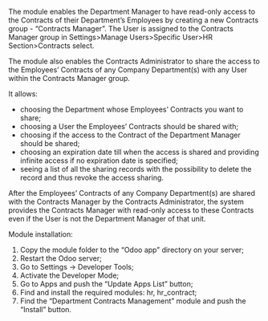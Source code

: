 The module enables the Department Manager to have read-only access to the Contracts of their Department’s Employees by creating a new Contracts group - “Contracts Manager”. The User is assigned to the Contracts Manager group in Settings>Manage Users>Specific User>HR Section>Contracts select.

The module also enables the Contracts Administrator to share the access to the Employees’ Contracts of any Company Department(s) with any User within the Contracts Manager group. 

It allows:

- choosing the Department whose Employees’ Contracts you want to share;
- choosing a User the Employees’ Contracts should be shared with;
- choosing if the access to the Contract of the Department Manager should be shared;
- choosing an expiration date till when the access is shared and providing infinite access if no expiration date is specified;
- seeing a list of all the sharing records with the possibility to delete the record and thus revoke the access sharing.


After the Employees’ Contracts of any Company Department(s) are shared with the Contracts Manager by the Contracts Administrator, the system provides the Contracts Manager with read-only access to these Contracts even if the User is not the Department Manager of that unit.

Module installation:

1. Copy the module folder to the “Odoo app” directory on your server;
2. Restart the Odoo server;
3. Go to Settings -> Developer Tools;
4. Activate the Developer Mode;
5. Go to Apps and push the “Update Apps List” button;
6. Find and install the required modules: hr, hr_contract;
7. Find the “Department Contracts Management” module and push the “Install” button.
